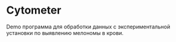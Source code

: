 # Cytometer
Demo программа для обработки данных с экспериментальной установки по выявлению мелономы в крови.
